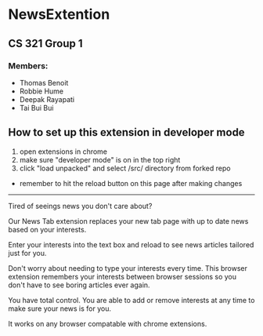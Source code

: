 # NewsExtention

## CS 321 Group 1
### Members:
* Thomas Benoit
* Robbie Hume
* Deepak Rayapati
* Tai Bui Bui

## How to set up this extension in developer mode
1. open extensions in chrome
2. make sure "developer mode" is on in the top right
3. click "load unpacked" and select /src/ directory from forked repo

* remember to hit the reload button on this page after making changes

---

Tired of seeings news you don't care about?  

Our News Tab extension replaces your new tab page with up to date news based on your interests.  

Enter your interests into the text box and reload to see news articles tailored just for you.  

Don't worry about needing to type your interests every time. This browser extension remembers your interests between browser sessions so you don't have to see boring articles ever again.

You have total control. You are able to add or remove interests at any time to make sure your news is for you.


It works on any browser compatable with chrome extensions.
